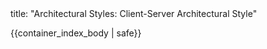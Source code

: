 <frontmatter>
title: "Architectural Styles: Client-Server Architectural Style"
</frontmatter>

{{container_index_body | safe}}